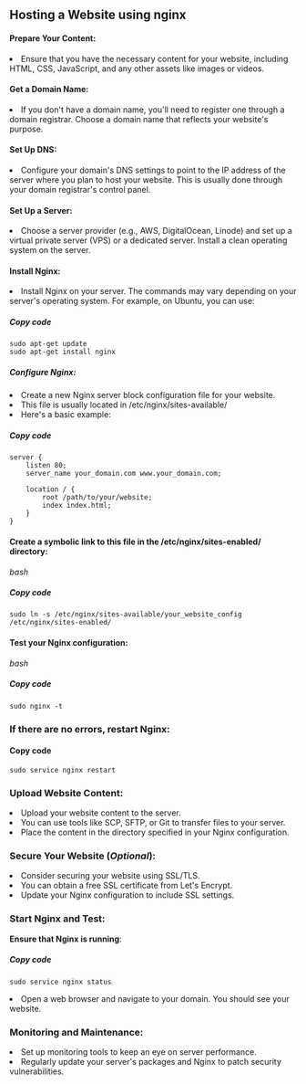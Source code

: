 ## Hosting a Website using nginx
#### Prepare Your Content:
  <li> Ensure that you have the necessary content for your website, including HTML, CSS, JavaScript, and any other assets like images or videos.</li>

#### Get a Domain Name:
 <li> If you don't have a domain name, you'll need to register one through a domain registrar. Choose a domain name that reflects your website's purpose.</li>

#### Set Up DNS:
<li>Configure your domain's DNS settings to point to the IP address of the server where you plan to host your website. This is usually done through your domain registrar's control panel.</li>

#### Set Up a Server:
<li>Choose a server provider (e.g., AWS, DigitalOcean, Linode) and set up a virtual private server (VPS) or a dedicated server. Install a clean operating system on the server.</li>

#### Install Nginx:
<li>Install Nginx on your server. The commands may vary depending on your server's operating system. For example, on Ubuntu, you can use:</li>


##### Copy code
```
sudo apt-get update
sudo apt-get install nginx
```

##### Configure Nginx:
<li>Create a new Nginx server block configuration file for your website.</li>
<li>This file is usually located in  /etc/nginx/sites-available/ </li>
<li>Here's a basic example:</li>


##### Copy code
```
server {
    listen 80;
    server_name your_domain.com www.your_domain.com;

    location / {
        root /path/to/your/website;
        index index.html;
    }
}
```

#### Create a symbolic link to this file in the /etc/nginx/sites-enabled/ directory:
   _bash_
##### Copy code
```
sudo ln -s /etc/nginx/sites-available/your_website_config /etc/nginx/sites-enabled/
```
#### Test your Nginx configuration:
_bash_

##### Copy code
```
sudo nginx -t
```

### If there are no errors, restart Nginx:

#### Copy code
```
sudo service nginx restart
```

### Upload Website Content:
<li>Upload your website content to the server. </li>
<li>You can use tools like SCP, SFTP, or Git to transfer files to your server.</li>
<li>Place the content in the directory specified in your Nginx configuration.</li>

### Secure Your Website (_Optional_):
<li>Consider securing your website using SSL/TLS. </li>
<li>You can obtain a free SSL certificate from Let's Encrypt. </li>
<li>Update your Nginx configuration to include SSL settings.</li>

### Start Nginx and Test:
**Ensure that Nginx is running**:

##### Copy code
```
sudo service nginx status
```

<li>Open a web browser and navigate to your domain. You should see your website.</li>

### Monitoring and Maintenance:
<li>Set up monitoring tools to keep an eye on server performance.</li>
<li>Regularly update your server's packages and Nginx to patch security vulnerabilities.</li>
